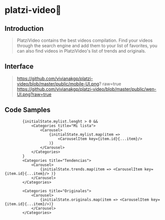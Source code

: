 # platzi-video🎥
## 

## Introduction

> PlatziVideo contains the best videos compilation. Find your videos through the search engine and add them to your list of favorites, you can also find videos in PlatziVideo's list of trends and originals.
## Interface
> https://github.com/vivianakgp/platzi-video/blob/master/public/mobile-UI.png? raw=true
>https://github.com/vivianakgp/platzi-video/blob/master/public/wen-UI.png?raw=true
## Code Samples

>           
            {initialState.mylist.lenght > 0 &&
                <Categories title="Mi lista">
                    <Carousel>
                        {initialState.mylist.map(item =>
                            <CarouselItem key={item.id}{...item}/>
                        )}
                    </Carousel>
                </Categories>
            }
            <Categories title="Tendencias">
                <Carousel>
                    {initialState.trends.map(item => <CarouselItem key={item.id}{...item}/> )}
                </Carousel>
            </Categories>

            <Categories title="Originales">
                <Carousel>
                    {initialState.originals.map(item => <CarouselItem key={item.id}{...item}/>)}
                </Carousel>
            </Categories>
   




